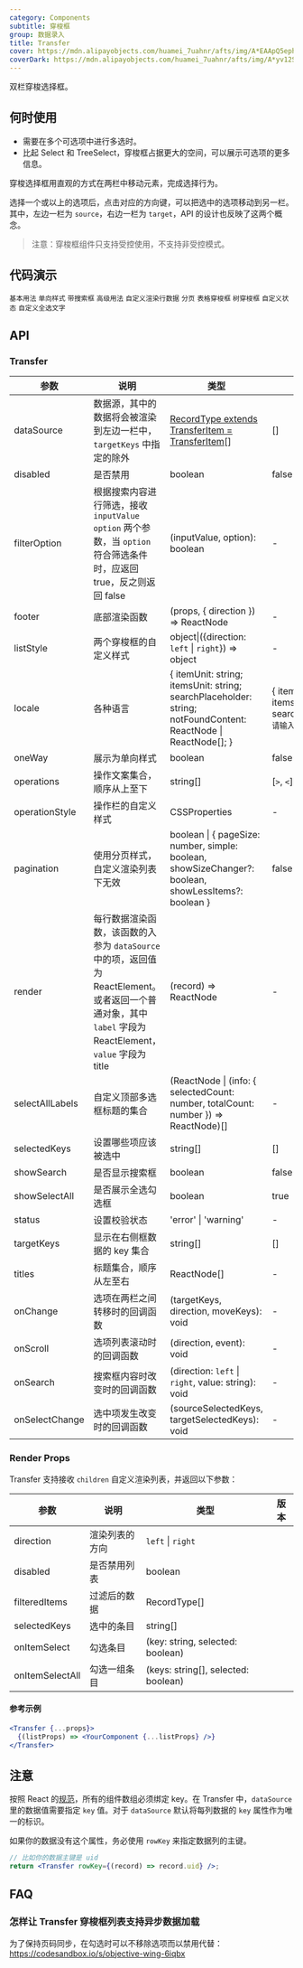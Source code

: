 ```yaml
---
category: Components
subtitle: 穿梭框
group: 数据录入
title: Transfer
cover: https://mdn.alipayobjects.com/huamei_7uahnr/afts/img/A*EAApQ5ephigAAAAAAAAAAAAADrJ8AQ/original
coverDark: https://mdn.alipayobjects.com/huamei_7uahnr/afts/img/A*yv12S4sSRAEAAAAAAAAAAAAADrJ8AQ/original
---
```


双栏穿梭选择框。

## 何时使用

- 需要在多个可选项中进行多选时。
- 比起 Select 和 TreeSelect，穿梭框占据更大的空间，可以展示可选项的更多信息。

穿梭选择框用直观的方式在两栏中移动元素，完成选择行为。

选择一个或以上的选项后，点击对应的方向键，可以把选中的选项移动到另一栏。其中，左边一栏为 `source`，右边一栏为 `target`，API 的设计也反映了这两个概念。

> 注意：穿梭框组件只支持受控使用，不支持非受控模式。

## 代码演示

<!-- prettier-ignore -->
<code src="./demo/basic.tsx">基本用法</code>
<code src="./demo/oneWay.tsx">单向样式</code>
<code src="./demo/search.tsx">带搜索框</code>
<code src="./demo/advanced.tsx">高级用法</code>
<code src="./demo/custom-item.tsx">自定义渲染行数据</code>
<code src="./demo/large-data.tsx">分页</code>
<code src="./demo/table-transfer.tsx">表格穿梭框</code>
<code src="./demo/tree-transfer.tsx">树穿梭框</code>
<code src="./demo/status.tsx">自定义状态</code>
<code src="./demo/custom-select-all-labels.tsx" debug>自定义全选文字</code>

## API

### Transfer

| 参数            | 说明                                                                                                                                                      | 类型                                                                                                                                                                          | 默认值                                                                   | 版本              |
| --------------- | --------------------------------------------------------------------------------------------------------------------------------------------------------- | ----------------------------------------------------------------------------------------------------------------------------------------------------------------------------- | ------------------------------------------------------------------------ | ----------------- |
| dataSource      | 数据源，其中的数据将会被渲染到左边一栏中，`targetKeys` 中指定的除外                                                                                       | [RecordType extends TransferItem = TransferItem](https://github.com/ant-design/ant-design/blob/1bf0bab2a7bc0a774119f501806e3e0e3a6ba283/components/transfer/index.tsx#L12)\[] | \[]                                                                      |                   |
| disabled        | 是否禁用                                                                                                                                                  | boolean                                                                                                                                                                       | false                                                                    |                   |
| filterOption    | 根据搜索内容进行筛选，接收 `inputValue` `option` 两个参数，当 `option` 符合筛选条件时，应返回 true，反之则返回 false                                      | (inputValue, option): boolean                                                                                                                                                 | -                                                                        |                   |
| footer          | 底部渲染函数                                                                                                                                              | (props, { direction }) => ReactNode                                                                                                                                           | -                                                                        | direction: 4.17.0 |
| listStyle       | 两个穿梭框的自定义样式                                                                                                                                    | object\|({direction: `left` \| `right`}) => object                                                                                                                            | -                                                                        |                   |
| locale          | 各种语言                                                                                                                                                  | { itemUnit: string; itemsUnit: string; searchPlaceholder: string; notFoundContent: ReactNode \| ReactNode[]; }                                                                | { itemUnit: `项`, itemsUnit: `项`, searchPlaceholder: `请输入搜索内容` } |                   |
| oneWay          | 展示为单向样式                                                                                                                                            | boolean                                                                                                                                                                       | false                                                                    | 4.3.0             |
| operations      | 操作文案集合，顺序从上至下                                                                                                                                | string\[]                                                                                                                                                                     | \[`>`, `<`]                                                              |                   |
| operationStyle  | 操作栏的自定义样式                                                                                                                                        | CSSProperties                                                                                                                                                                 | -                                                                        |                   |
| pagination      | 使用分页样式，自定义渲染列表下无效                                                                                                                        | boolean \| { pageSize: number, simple: boolean, showSizeChanger?: boolean, showLessItems?: boolean }                                                                          | false                                                                    | 4.3.0             |
| render          | 每行数据渲染函数，该函数的入参为 `dataSource` 中的项，返回值为 ReactElement。或者返回一个普通对象，其中 `label` 字段为 ReactElement，`value` 字段为 title | (record) => ReactNode                                                                                                                                                         | -                                                                        |                   |
| selectAllLabels | 自定义顶部多选框标题的集合                                                                                                                                | (ReactNode \| (info: { selectedCount: number, totalCount: number }) => ReactNode)\[]                                                                                          | -                                                                        |                   |
| selectedKeys    | 设置哪些项应该被选中                                                                                                                                      | string\[]                                                                                                                                                                     | \[]                                                                      |                   |
| showSearch      | 是否显示搜索框                                                                                                                                            | boolean                                                                                                                                                                       | false                                                                    |                   |
| showSelectAll   | 是否展示全选勾选框                                                                                                                                        | boolean                                                                                                                                                                       | true                                                                     |                   |
| status          | 设置校验状态                                                                                                                                              | 'error' \| 'warning'                                                                                                                                                          | -                                                                        | 4.19.0            |
| targetKeys      | 显示在右侧框数据的 key 集合                                                                                                                               | string\[]                                                                                                                                                                     | \[]                                                                      |                   |
| titles          | 标题集合，顺序从左至右                                                                                                                                    | ReactNode\[]                                                                                                                                                                  | -                                                                        |                   |
| onChange        | 选项在两栏之间转移时的回调函数                                                                                                                            | (targetKeys, direction, moveKeys): void                                                                                                                                       | -                                                                        |                   |
| onScroll        | 选项列表滚动时的回调函数                                                                                                                                  | (direction, event): void                                                                                                                                                      | -                                                                        |                   |
| onSearch        | 搜索框内容时改变时的回调函数                                                                                                                              | (direction: `left` \| `right`, value: string): void                                                                                                                           | -                                                                        |                   |
| onSelectChange  | 选中项发生改变时的回调函数                                                                                                                                | (sourceSelectedKeys, targetSelectedKeys): void                                                                                                                                | -                                                                        |                   |

### Render Props

Transfer 支持接收 `children` 自定义渲染列表，并返回以下参数：

| 参数            | 说明           | 类型                                 | 版本 |
| --------------- | -------------- | ------------------------------------ | ---- |
| direction       | 渲染列表的方向 | `left` \| `right`                    |      |
| disabled        | 是否禁用列表   | boolean                              |      |
| filteredItems   | 过滤后的数据   | RecordType\[]                        |      |
| selectedKeys    | 选中的条目     | string\[]                            |      |
| onItemSelect    | 勾选条目       | (key: string, selected: boolean)     |      |
| onItemSelectAll | 勾选一组条目   | (keys: string\[], selected: boolean) |      |

#### 参考示例

```jsx
<Transfer {...props}>
  {(listProps) => <YourComponent {...listProps} />}
</Transfer>
```

## 注意

按照 React 的[规范](http://facebook.github.io/react/docs/lists-and-keys.html#keys)，所有的组件数组必须绑定 key。在 Transfer 中，`dataSource` 里的数据值需要指定 `key` 值。对于 `dataSource` 默认将每列数据的 `key` 属性作为唯一的标识。

如果你的数据没有这个属性，务必使用 `rowKey` 来指定数据列的主键。

```jsx
// 比如你的数据主键是 uid
return <Transfer rowKey={(record) => record.uid} />;
```

## FAQ

### 怎样让 Transfer 穿梭框列表支持异步数据加载

为了保持页码同步，在勾选时可以不移除选项而以禁用代替：<https://codesandbox.io/s/objective-wing-6iqbx>
